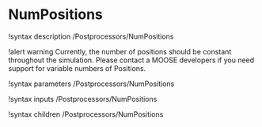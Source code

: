 # NumPositions

!syntax description /Postprocessors/NumPositions

!alert warning
Currently, the number of positions should be constant throughout the simulation.
Please contact a MOOSE developers if you need support for variable numbers of Positions.

!syntax parameters /Postprocessors/NumPositions

!syntax inputs /Postprocessors/NumPositions

!syntax children /Postprocessors/NumPositions
